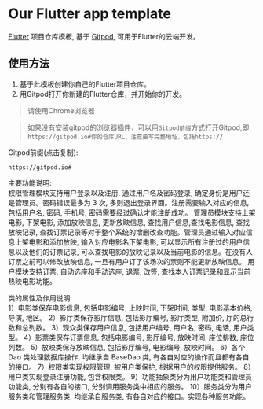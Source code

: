 # Our Flutter app template

[Flutter](https://flutter.dev/) 项目仓库模板, 基于 [Gitpod](https://www.gitpod.io), 可用于Flutter的云端开发。

## 使用方法

1. 基于此模板创建你自己的Flutter项目仓库。
2. 用Gitpod打开你新建的Flutter仓库，并开始你的开发。

>请使用Chrome浏览器

>如果没有安装gitpod的浏览器插件，可以用`Gitpod前缀`方式打开Gitpod,即`https://gitpod.io#你的仓库URL，注意要写完整地址，包括https://`

Gitpod前缀(点击复制):
```
https://gitpod.io#
```
主要功能说明:     
权限管理模块支持用户登录以及注册, 通过用户名及密码登录, 确定身份是用户还是管理员。密码错误最多为 3 次, 多则退出登录界面。注册需要输入对应的信息, 包括用户名, 密码, 手机号, 密码需要经过确认才能注册成功。
管理员模块支持上架电影, 下架电影, 添加放映信息, 更新放映信息, 查找用户信息,查找电影信息, 查找放映记录, 查找订票记录等对于整个系统的增删改查功能。管理员通过输入对应信息上架电影和添加放映, 输入对应电影名下架电影, 可以显示所有注册过的用户信息以及他们的订票记录, 可以查找电影的放映记录以及当前电影的信息。在没有人订票之前可以修改放映信息, 一旦有用户订了该场次的票则不能更新放映信息。
用户模块支持订票, 自动选座和手动选座, 退票, 改签, 查找本人订票记录和显示当前热映电影功能。

类的属性及作用说明:     
1）电影类保存电影信息, 包括电影编号, 上映时间, 下架时间, 类型, 电影基本价格, 导演, 地区。
2）影厅类保存影厅信息, 包括影厅编号, 影厅类型, 附加价, 厅的总行数和总列数。
3）观众类保存用户信息, 包括用户编号, 用户名, 密码, 电话, 用户类型。
4）影票类保存订票信息, 包括电影编号, 影厅编号, 放映时间, 座位排数, 座位列数。
5）放映类保存放映信息, 包括影厅编号, 电影编号, 放映时间。
6）各个 Dao 类处理数据库操作, 均继承自 BaseDao 类, 有各自对应的操作而且都有各自的接口。
7）权限类实现权限管理, 被用户类保护, 根据用户的权限提供服务。
8）用户类实现登录注册功能, 包含权限类。
9）功能抽象类分为用户功能类和管理员功能类, 分别有各自的接口, 分别调用服务类中相应的服务。
10）服务类分为用户服务类和管理服务类, 均继承自服务类, 有各自对应的接口。实现各种服务功能。
